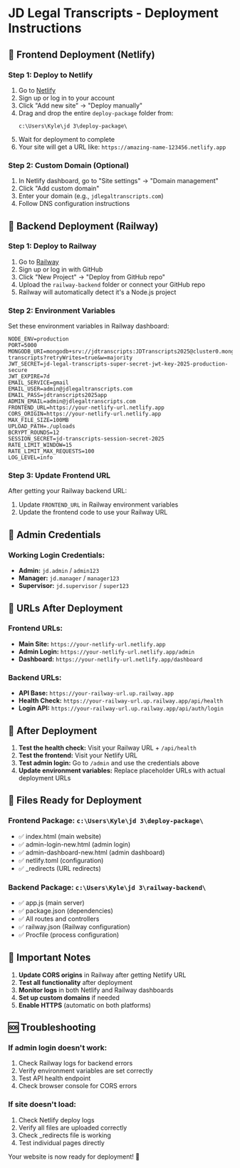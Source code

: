 # JD Legal Transcripts - Deployment Instructions

## 🚀 Frontend Deployment (Netlify)

### Step 1: Deploy to Netlify
1. Go to [Netlify](https://www.netlify.com/)
2. Sign up or log in to your account
3. Click "Add new site" → "Deploy manually"
4. Drag and drop the entire `deploy-package` folder from:
   ```
   c:\Users\Kyle\jd 3\deploy-package\
   ```
5. Wait for deployment to complete
6. Your site will get a URL like: `https://amazing-name-123456.netlify.app`

### Step 2: Custom Domain (Optional)
1. In Netlify dashboard, go to "Site settings" → "Domain management"
2. Click "Add custom domain"
3. Enter your domain (e.g., `jdlegaltranscripts.com`)
4. Follow DNS configuration instructions

## 🔧 Backend Deployment (Railway)

### Step 1: Deploy to Railway
1. Go to [Railway](https://railway.app/)
2. Sign up or log in with GitHub
3. Click "New Project" → "Deploy from GitHub repo"
4. Upload the `railway-backend` folder or connect your GitHub repo
5. Railway will automatically detect it's a Node.js project

### Step 2: Environment Variables
Set these environment variables in Railway dashboard:

```env
NODE_ENV=production
PORT=5000
MONGODB_URI=mongodb+srv://jdtranscripts:JDTranscripts2025@cluster0.mongodb.net/jd-transcripts?retryWrites=true&w=majority
JWT_SECRET=jd-legal-transcripts-super-secret-jwt-key-2025-production-secure
JWT_EXPIRE=7d
EMAIL_SERVICE=gmail
EMAIL_USER=admin@jdlegaltranscripts.com
EMAIL_PASS=jdtranscripts2025app
ADMIN_EMAIL=admin@jdlegaltranscripts.com
FRONTEND_URL=https://your-netlify-url.netlify.app
CORS_ORIGIN=https://your-netlify-url.netlify.app
MAX_FILE_SIZE=100MB
UPLOAD_PATH=./uploads
BCRYPT_ROUNDS=12
SESSION_SECRET=jd-transcripts-session-secret-2025
RATE_LIMIT_WINDOW=15
RATE_LIMIT_MAX_REQUESTS=100
LOG_LEVEL=info
```

### Step 3: Update Frontend URL
After getting your Railway backend URL:
1. Update `FRONTEND_URL` in Railway environment variables
2. Update the frontend code to use your Railway URL

## 🔐 Admin Credentials

### Working Login Credentials:
- **Admin:** `jd.admin` / `admin123`
- **Manager:** `jd.manager` / `manager123`
- **Supervisor:** `jd.supervisor` / `super123`

## 📱 URLs After Deployment

### Frontend URLs:
- **Main Site:** `https://your-netlify-url.netlify.app`
- **Admin Login:** `https://your-netlify-url.netlify.app/admin`
- **Dashboard:** `https://your-netlify-url.netlify.app/dashboard`

### Backend URLs:
- **API Base:** `https://your-railway-url.up.railway.app`
- **Health Check:** `https://your-railway-url.up.railway.app/api/health`
- **Login API:** `https://your-railway-url.up.railway.app/api/auth/login`

## 🔄 After Deployment

1. **Test the health check:** Visit your Railway URL + `/api/health`
2. **Test the frontend:** Visit your Netlify URL
3. **Test admin login:** Go to `/admin` and use the credentials above
4. **Update environment variables:** Replace placeholder URLs with actual deployment URLs

## 📝 Files Ready for Deployment

### Frontend Package: `c:\Users\Kyle\jd 3\deploy-package\`
- ✅ index.html (main website)
- ✅ admin-login-new.html (admin login)
- ✅ admin-dashboard-new.html (admin dashboard)
- ✅ netlify.toml (configuration)
- ✅ _redirects (URL redirects)

### Backend Package: `c:\Users\Kyle\jd 3\railway-backend\`
- ✅ app.js (main server)
- ✅ package.json (dependencies)
- ✅ All routes and controllers
- ✅ railway.json (Railway configuration)
- ✅ Procfile (process configuration)

## 🚨 Important Notes

1. **Update CORS origins** in Railway after getting Netlify URL
2. **Test all functionality** after deployment
3. **Monitor logs** in both Netlify and Railway dashboards
4. **Set up custom domains** if needed
5. **Enable HTTPS** (automatic on both platforms)

## 🆘 Troubleshooting

### If admin login doesn't work:
1. Check Railway logs for backend errors
2. Verify environment variables are set correctly
3. Test API health endpoint
4. Check browser console for CORS errors

### If site doesn't load:
1. Check Netlify deploy logs
2. Verify all files are uploaded correctly
3. Check _redirects file is working
4. Test individual pages directly

Your website is now ready for deployment! 🎉